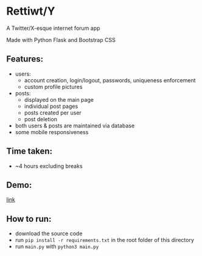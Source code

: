 # Rettiwt/Y

A Twitter/X-esque internet forum app

Made with Python Flask and Bootstrap CSS

## Features:
- users:
    - account creation, login/logout, passwords, uniqueness enforcement
    - custom profile pictures
- posts:
    - displayed on the main page
    - individual post pages
    - posts created per user
    - post deletion
- both users & posts are maintained via database
- some mobile responsiveness

## Time taken:
- ~4 hours excluding breaks

## Demo:
[link](https://youtu.be/yiBi2220BZo)

## How to run:
- download the source code
- run `pip install -r requirements.txt` in the root folder of this directory
- run `main.py` with `python3 main.py`